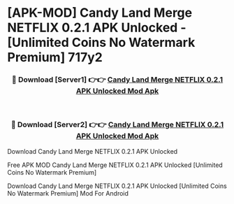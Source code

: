 # [APK-MOD] Candy Land  Merge NETFLIX 0.2.1 APK Unlocked - [Unlimited Coins No Watermark Premium] 717y2



<div align="center">
<h3>🔴 Download [Server1] 👉👉 <a href="https://momento.my/?title=Candy_Land__Merge_NETFLIX_0.2.1_APK_Unlocked">Candy Land  Merge NETFLIX 0.2.1 APK Unlocked Mod Apk</a></h3><br>

<h3>🔴 Download [Server2] 👉👉 <a href="https://momento.my/?title=Candy_Land__Merge_NETFLIX_0.2.1_APK_Unlocked">Candy Land  Merge NETFLIX 0.2.1 APK Unlocked Mod Apk</a></h3>
</div>



Download Candy Land  Merge NETFLIX 0.2.1 APK Unlocked 

Free APK MOD Candy Land  Merge NETFLIX 0.2.1 APK Unlocked [Unlimited Coins No Watermark Premium]

Download Candy Land  Merge NETFLIX 0.2.1 APK Unlocked [Unlimited Coins No Watermark Premium] Mod For Android
